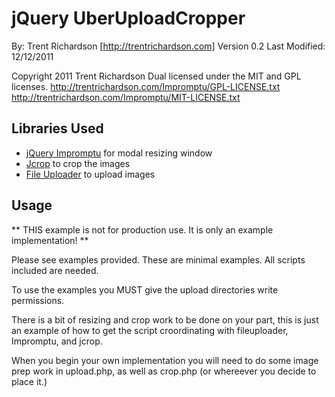 jQuery UberUploadCropper
========================

By: Trent Richardson [http://trentrichardson.com]
Version 0.2
Last Modified: 12/12/2011

Copyright 2011 Trent Richardson
Dual licensed under the MIT and GPL licenses.
http://trentrichardson.com/Impromptu/GPL-LICENSE.txt
http://trentrichardson.com/Impromptu/MIT-LICENSE.txt

Libraries Used
--------------
- [jQuery Impromptu](http://trentrichardson.com/Impromptu/) for modal resizing window
- [Jcrop](https://github.com/tapmodo/Jcrop) to crop the images
- [File Uploader](http://github.com/valums/file-uploader) to upload images

Usage
------
** THIS example is not for production use.  It is only an example implementation! **

Please see examples provided.  These are minimal examples.  All scripts included are needed.

To use the examples you MUST give the upload directories write permissions.

There is a bit of resizing and crop work to be done on your part, this is just an 
example of how to get the script croordinating with fileuploader, Impromptu, and jcrop.

When you begin your own implementation you will need to do some image prep work in 
upload.php, as well as crop.php (or whereever you decide to place it.)